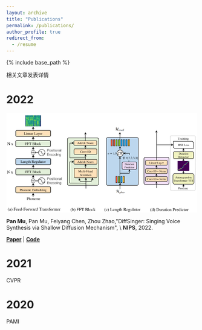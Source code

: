 ```yaml
---
layout: archive
title: "Publications"
permalink: /publications/
author_profile: true
redirect_from:
  - /resume
---
```


{% include base_path %}


相关文章发表详情

2022
======
<!--
<div class='paper-box'><div class='paper-box-image'><div><div class="badge">NIPS 2022</div><img src='https://github.com/liuyang079/liuyang079.github.io/tree/master/images/mp_article_test1.png' alt="sym" width="100%"></div></div>
<div class='paper-box-text' markdown="1">
-->
<div  align="center">
 <img src="images/mp_article_test1.png"  align=center />
</div>

**Pan Mu**, Pan Mu, Feiyang Chen, Zhou Zhao,"DiffSinger: Singing Voice Synthesis via Shallow Diffusion Mechanism", \\
**NIPS**, 2022.

[**Paper**](https://proceedings.neurips.cc/paper/2019/file/f63f65b503e22cb970527f23c9ad7db1-Paper.pdf) \| [**Code**](https://github.com/liuyang079/liuyang079.github.io)
<!-- 
</div>
</div>
-->

2021
======
CVPR

2020
======
PAMI

